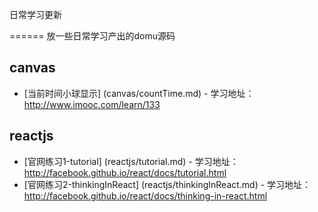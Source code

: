日常学习更新

======
  放一些日常学习产出的domu源码



## canvas 
- [当前时间小球显示] (canvas/countTime.md) - 学习地址：<http://www.imooc.com/learn/133>

## reactjs
- [官网练习1-tutorial] (reactjs/tutorial.md) - 学习地址：<http://facebook.github.io/react/docs/tutorial.html>
- [官网练习2-thinkingInReact] (reactjs/thinkingInReact.md) - 学习地址： <http://facebook.github.io/react/docs/thinking-in-react.html>
